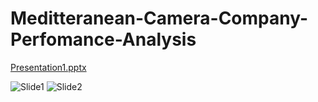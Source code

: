 # Meditteranean-Camera-Company-Perfomance-Analysis

[Presentation1.pptx](https://github.com/Solo254Analyst/Excel-Project---Meditteranean-Camera-Company-Perfomance-Analysis-/files/10776406/Presentation1.pptx)

![Slide1](https://user-images.githubusercontent.com/118732615/219936802-7eac1e72-d302-4494-8304-68c483bb0bdc.PNG)
![Slide2](https://user-images.githubusercontent.com/118732615/219936798-4159bbfc-5337-455e-95af-9be9de1c9a50.PNG)

